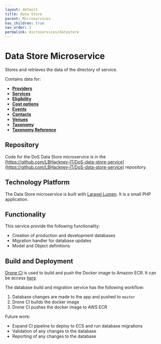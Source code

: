 ```yaml
---
layout: default
title: Data Store
parent: Microservices
has_children: true
nav_order: 3
permalink: microservices/datastore
---
```

# Data Store Microservice

Stores and retrieves the data of the directory of service.

Contains data for:

- **[Providers](/microservices/datastore/providers)**
- **[Services](/microservices/datastore/services)**
- **[Eligibility](/microservices/datastore/eligibilities)**
- **[Cost options](/microservices/datastore/costoptions)**
- **[Events](/microservices/datastore/events)**
- **[Contacts](/microservices/datastore/contacts)**
- **[Venues](/microservices/datastore/venues)**
- **[Taxonomy](/microservices/datastore/taxonomy)**
- **[Taxonomy Reference](/microservices/datastore/taxonomy_ref)**

## Repository

Code for the DoS Data Store microservice is in the [https://github.com/LBHackney-IT/DoS-data-store-service](https://github.com/LBHackney-IT/DoS-data-store-service) repository.

## Technology Platform

The Data Store microservice is built with [Laravel Lumen](https://lumen.laravel.com). It is a small PHP application.

## Functionality

This service provide the following functionality:

* Creation of production and development databases
* Migration handler for database updates
* Model and Object definitions

## Build and Deployment

[Drone CI](https://drone.io/) is used to build and push the Docker image to Amazon ECR. It can be access [here](https://drone.hc-dos.co.uk).

The database build and migration service has the following workflow:

1. Database changes are made to the app and pushed to ```master```
2. Drone CI builds the docker image
3. Drone CI pushes the docker image to AWS ECR

Future work:

* Expand CI pipeline to deploy to ECS and run database migrations
* Validation of any changes to the database
* Reporting of any changes to the database
